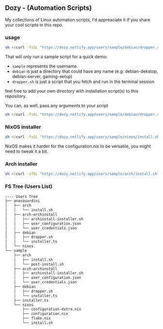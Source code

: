 ## Dozy - (Automation Scripts)

My collections of Linux automation scripts, I'd appreaciate it if you share your cool scripts in this repo.

### usage

```bash
sh <(curl -fsSL "https://dozy.netlify.app/users/sample/debian/dropper.sh")
```

That will only run a sample script for a quick demo:

- `sample` represents the username.
- `debian` is just a directory that could have any name (e.g: debian-dekstop, debian-server, gaming-setup)
- `dropper.sh` is just a script that you fetch and run in the terminal session

feel free to add your own directory with installation script(s) to this repository.

You can, as well, pass any arguments to your script

```bash
sh <(curl -fsSL "https://dozy.netlify.app/users/sample/debian/dropper.sh") run check-env etc
```

### NixOS installer

```bash
sh <(curl -fsSL "https://dozy.netlify.app/users/sample/nixos/install.sh")
```

NixOS makes it harder for the configuration.nix to be versatile, you might need to tweak it a bit.

### Arch installer

```bash
sh <(curl -sfSL "https://dozy.netlify.app/users/sample/arch/install.sh")
```

### FS Tree (Users List)
```bash
---- Users Tree
├── anasouardini
│   ├── arch
│   │   └── install.sh
│   ├── arch-archinstall
│   │   ├── archinstall-installer.sh
│   │   ├── user_configuration.json
│   │   └── user_credentials.json
│   ├── debian
│   │   ├── dropper.sh
│   │   └── installer.ts
│   └── nixos
└── sample
    ├── arch
    │   ├── install.sh
    │   └── post-install.sh
    ├── arch-archinstall
    │   ├── archinstall-installer.sh
    │   ├── user_configuration.json
    │   └── user_credentials.json
    ├── debian
    │   ├── dropper.sh
    │   └── installer.ts
    ├── installer.ts
    └── nixos
        ├── configuration-extra.nix
        ├── configuration.nix
        ├── flake.nix
        └── install.sh
```
